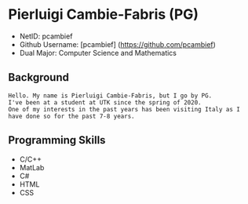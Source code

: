 # Pierluigi Cambie-Fabris (PG)
 * NetID: pcambief
 * Github Username: [pcambief] (https://github.com/pcambief)
 * Dual Major: Computer Science and Mathematics
 ## Background
	Hello. My name is Pierluigi Cambie-Fabris, but I go by PG. 
	I've been at a student at UTK since the spring of 2020. 
	One of my interests in the past years has been visiting Italy as I have done so for the past 7-8 years.
 ## Programming Skills
  - C/C++
  - MatLab
  - C#
  - HTML
  - CSS
